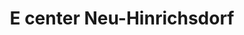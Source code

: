 ---
title: "E center Neu-Hinrichsdorf"
url: /rostock/e-center-neu-hinrichsdorf/
shop: Supermarkt
---